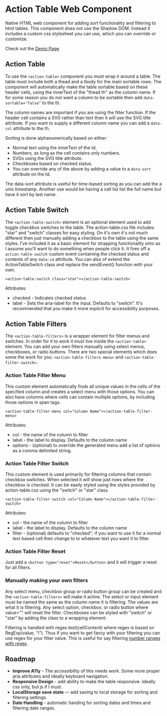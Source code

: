 # Action Table Web Component

Native HTML web component for adding sort functionality and filtering to html tables. This component does not use the Shadow DOM. Instead it includes a custom css stylesheet you can use, which you can override or customize.

Check out the [Demo Page](https://colinaut.github.io/action-table/)

## Action Table

To use the `<action-table>` component you must wrap it around a table. The table must include both a thead and a tbody for the main sortable rows. The component will automatically make the table sortable based on these header cells, using the innerText of the "thead th" as the column name. If for some reason you do not want a column to be sortable then add `data-sortable="false"` to the th.

The column names are important if you are using the filter function. If the header cell contains a SVG rather than text then it will use the SVG title attribute. If you want to supply a different column name you can add a `data-col` attribute to the th.

Sorting is done alphanumerically based on either:

* Normal text using the innerText of the td.
* Numbers, as long as the cell contains only numbers.
* SVGs using the SVG title attribute.
* Checkboxes based on checked status.
* You can override any of the above by adding a value to a `data-sort` attribute on the td.

The data-sort attribute is useful for time-based sorting as you can add the a unix timestamp. Another use would be having a cell list list the full name but have it sort by last name.

## Action Table Switch

The `<action-table-switch>` element is an optional element used to add toggle checkbox switches to the table. The action-table.css file includes "star" and "switch" classes for easy styling. On it's own it's not much different then just manually adding a checkbox to the table using the same styles. I've included it as a basic element for strapping functionality onto as I assume you'll want to do something when people click it. It fires off a `action-table-switch` custom event containing the checked status and contents of any `data-id` attribute. You can also of extend the ActionTableSwitch class and replace the sendEvent() function with your own.

```
<action-table-switch class="star"></action-table-switch>
```

Attributes:

* checked - Indicates checked status
* label - Sets the aria-label for the input. Defaults to "switch". It's recommended that you make it more explicit for accessibility purposes.

## Action Table Filters

The `<action-table-filters>` is a wrapper element for filter menus and switches. In order for it to work it must live inside the `<action-table>` element. You can add your own filters manually using select menus, checkboxes, or radio buttons. There are two special elements which does some the work for you: `<action-table-filters-menu>` and `<action-table-filter-switch>`.

### Action Table Filter Menu

This custom element automatically finds all unique values in the cells of the specified column and creates a select menu with those options. You can also have columns where cells can contain multiple options, by including those options in span tags.

```
<action-table-filter-menu col="Column Name"></action-table-filter-menu>
```

Attributes:

* col - the name of the column to filter
* label - the label to display. Defaults to the column name
* options - (optional) to override the generated menu add a list of options as a comma delimited string.

### Action Table Filter Switch

This custom element is used primarily for filtering columns that contain checkbox switches. When selected it will show just rows where the checkbox is checked. It can be easily styled using the styles provided by action-table.css using the "switch" or "star" class.

```
<action-table-filter-switch col="Column Name"></action-table-filter-switch>
```

Attributes:

* col - the name of the column to filter
* label - the label to display. Defaults to the column name
* filter - (optional) defaults to "checked"; if you want to use it for a normal text based cell then change to to whatever text you want it to filter.

### Action Table Filter Reset

Just add a `<button type="reset">Reset</button>` and it will trigger a reset for all filters.

### Manually making your own filters

Any select menu, checkbox group or radio button group can be created and the `<action-table-filters>` will make it active. The select or input element must be named the same as the column name it is filtering. The values are what it is filtering. Any select option, checkbox, or radio button where value="" will reset the filter. Checkboxes can be styled with "switch" or "star" by adding the class to a wrapping element.

Filtering is handled with regex.test(cellContent) where regex is based on RegExp(value, "i"). Thus if you want to get fancy with your filtering you can use regex for your filter value. This is useful for say filtering [number ranges with regex](https://www.regex-range.com/).

## Roadmap

- **Improve A11y** - The accessibility of this needs work. Some more proper aria attributes and ideally keyboard navigation.
- **Responsive Design** - add ability to make the table responsive. Ideally css only, but js if I must.
- **LocalStorage save state** — add saving to local storage for sorting and filtering settings.
- **Date Handling** - automatic handing for sorting dates and times and filtering date ranges.